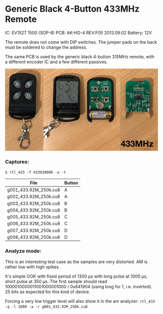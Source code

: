# Generic Black 4-Button 433MHz Remote

IC: EV1527 1500 (SOP-8)
PCB: AK-HD-4 REV:F05 2013.09.02
Battery: 12V

The remote does not come with DIP switches. The jumper pads on the back must be soldered to change the address.

The same PCB is used by the generic black 4-button 315MHz remote, with a different encoder IC and a few different passives.

![photo](photo.jpg)

### Captures:

```
$ rtl_433 -f 433920000 -a -t
```

File                  | Button
--------------------- | ------
g001_433.92M_250k.cu8 | A
g002_433.92M_250k.cu8 | A
g003_433.92M_250k.cu8 | B
g004_433.92M_250k.cu8 | B
g005_433.92M_250k.cu8 | C
g006_433.92M_250k.cu8 | C
g007_433.92M_250k.cu8 | D
g008_433.92M_250k.cu8 | D

### Analyze mode:

This is an interesting test case as the samples are very distorted. AM is rather low with high spikes.

It's simple OOK with fixed period of 1300 µs with long pulse at 1000 µs, short pulse at 350 µs.
The first sample should read 1000010000011001000001000 / 0x841904 (using long for 1, i.e. inverted). 25 bits as expected for this kind of device.

Forcing a very low trigger level will also show it in the am analyzer: `rtl_433 -q -l 1000 -a -r g001_433.92M_250k.cu8`

